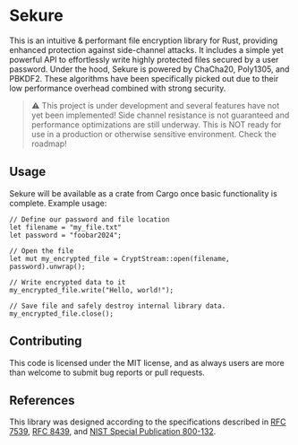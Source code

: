 # Sekure
This is an intuitive & performant file encryption library for Rust, providing enhanced protection against side-channel attacks. It includes a simple yet powerful API to effortlessly write highly protected files secured by a user password. Under the hood, Sekure is powered by ChaCha20, Poly1305, and PBKDF2. These algorithms have been specifically picked out due to their low performance overhead combined with strong security.
> ⚠️ This project is under development and several features have not yet been implemented! Side channel resistance is not guaranteed and performance optimizations are still underway. This is NOT ready for use in a production or otherwise sensitive environment. Check the roadmap!

## Usage
Sekure will be available as a crate from Cargo once basic functionality is complete. Example usage:
```
// Define our password and file location
let filename = "my_file.txt"
let password = "foobar2024";

// Open the file
let mut my_encrypted_file = CryptStream::open(filename, password).unwrap();

// Write encrypted data to it
my_encrypted_file.write("Hello, world!");

// Save file and safely destroy internal library data.
my_encrypted_file.close();
```

## Contributing
This code is licensed under the MIT license, and as always users are more than welcome to submit bug reports or pull requests.

## References
This library was designed according to the specifications described in [RFC 7539](https://datatracker.ietf.org/doc/html/rfc7539), [RFC 8439](https://datatracker.ietf.org/doc/html/rfc8439), and [NIST Special Publication 800-132](https://nvlpubs.nist.gov/nistpubs/Legacy/SP/nistspecialpublication800-132.pdf).
